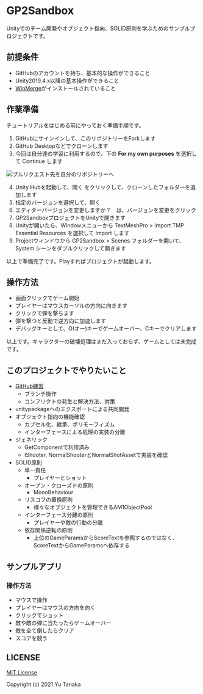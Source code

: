 # GP2Sandbox

Unityでのチーム開発やオブジェクト指向、SOLID原則を学ぶためのサンプルプロジェクトです。

## 前提条件
- GitHubのアカウントを持ち、基本的な操作ができること
- Unity2019.4.x以降の基本操作ができること
- [WinMerge](https://winmergejp.bitbucket.io/)がインストールされていること

## 作業準備
チュートリアルをはじめる前にやっておく準備手順です。

1. GitHubにサインインして、このリポジトリーをForkします
1. GitHub Desktopなどでクローンします
1. 今回は自分達の学習に利用するので、下の **For my own purposes** を選択して Continue します

![プルリクエスト先を自分のリポジトリーへ](Documents/images/img00.png)

4. Unity Hubを起動して、開く をクリックして、クローンしたフォルダーを追加します
5. 指定のバージョンを選択して、開く
6. エディターバージョンを変更しますか？　は、バージョンを変更をクリック
1. GP2SandboxプロジェクトをUnityで開きます
1. Unityが開いたら、Windowメニューから TextMeshPro > Import TMP Essential Resources を選択して Import します
1. Projectウィンドウから GP2Sandbox > Scenes フォルダーを開いて、 System シーンをダブルクリックして開きます

以上で準備完了です。Playすればプロジェクトが起動します。


## 操作方法
- 画面クリックでゲーム開始
- プレイヤーはマウスカーソルの方向に向きます
- クリックで弾を撃ちます
- 弾を撃つと反動で逆方向に加速します
- デバッグキーとして、O(オー)キーでゲームオーバー、Cキーでクリアします

以上です。キャラクターの破壊処理はまだ入っておらず、ゲームとしては未完成です。


## このプロジェクトでやりたいこと
- [GitHub練習](./Documents/github_practice.md)
  - ブランチ操作
  - コンフリクトの発生と解決方法、対策
- unitypackageへのエクスポートによる共同開発
- オブジェクト指向の機能確認
  - カプセル化、継承、ポリモーフィズム
  - インターフェースによる処理の実装の分離
- ジェネリック
  - GetComponentで利用済み
  - IShooter, NormalShooterとNormalShotAssetで実装を確認
- SOLID原則
  - 単一責任
    - プレイヤーとショット
  - オープン・クローズドの原則
    - MonoBehaviour
  - リスコフの置換原則
    - 様々なオブジェクトを管理できるAM1ObjectPool
  - インターフェース分離の原則
    - プレイヤーや敵の行動の分離
  - 依存関係逆転の原則
    - 上位のGameParamsからScoreTextを参照するのではなく、ScoreTextからGameParamsへ依存する

## サンプルアプリ
### 操作方法
- マウスで操作
- プレイヤーはマウスの方向を向く
- クリックでショット
- 敵や敵の弾に当たったらゲームオーバー
- 敵を全て倒したらクリア
- スコアを競う

## LICENSE
[MIT License](./LICENSE)

Copyright (c) 2021 Yu Tanaka
